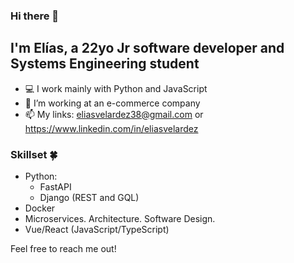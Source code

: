 ### Hi there 👋
## I'm Elías, a 22yo Jr software developer and Systems Engineering student 
- :computer: I work mainly with Python and JavaScript
- 🌱 I’m working at an e-commerce company
- 📫 My links: eliasvelardez38@gmail.com or https://www.linkedin.com/in/eliasvelardez

### Skillset 🍀
- Python:
  - FastAPI
  - Django (REST and GQL)
- Docker
- Microservices. Architecture. Software Design.
- Vue/React (JavaScript/TypeScript)

Feel free to reach me out!
